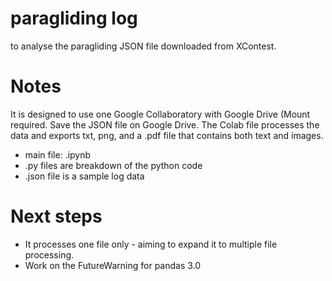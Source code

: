# paragliding log
to analyse the paragliding JSON file downloaded from XContest.

# Notes
It is designed to use one Google Collaboratory with Google Drive (Mount required.
Save the JSON file on Google Drive. The Colab file processes the data and exports txt, png, and a .pdf file that  contains both text and images.

- main file: .ipynb
- .py files are breakdown of the python code
- .json file is a sample log data

# Next steps
- It processes one file only - aiming to expand it to multiple file processing.
- Work on the FutureWarning for pandas 3.0
